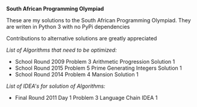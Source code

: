 __South African Programming Olympiad__

These are my solutions to the South African Programming Olympiad.
They are writen in Python 3 with no PyPi dependencies

Contributions to alternative solutions are greatly appreciated

*List of Algorithms that need to be optimized:*
- School Round 2009 Problem 3 Arithmetic Progression Solution 1
- School Round 2015 Problem 5 Prime Generating Integers Solution 1
- School Round 2014 Problem 4 Mansion Solution 1

*List of IDEA's for solution of Algorithms:*
- Final Round 2011 Day 1 Problem 3 Language Chain IDEA 1